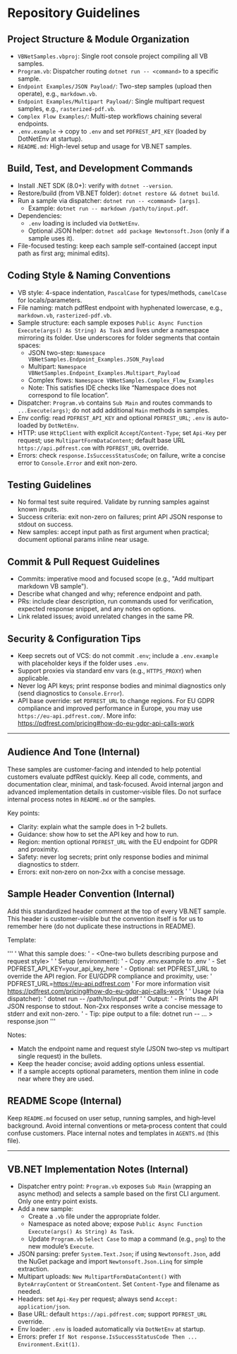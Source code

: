 # Repository Guidelines

## Project Structure & Module Organization
- `VBNetSamples.vbproj`: Single root console project compiling all VB samples.
- `Program.vb`: Dispatcher routing `dotnet run -- <command>` to a specific sample.
- `Endpoint Examples/JSON Payload/`: Two-step samples (upload then operate), e.g., `markdown.vb`.
- `Endpoint Examples/Multipart Payload/`: Single multipart request samples, e.g., `rasterized-pdf.vb`.
- `Complex Flow Examples/`: Multi-step workflows chaining several endpoints.
- `.env.example` → copy to `.env` and set `PDFREST_API_KEY` (loaded by DotNetEnv at startup).
- `README.md`: High-level setup and usage for VB.NET samples.

## Build, Test, and Development Commands
- Install .NET SDK (8.0+): verify with `dotnet --version`.
- Restore/build (from VB.NET folder): `dotnet restore && dotnet build`.
- Run a sample via dispatcher: `dotnet run -- <command> [args]`.
  - Example: `dotnet run -- markdown /path/to/input.pdf`.
- Dependencies:
  - `.env` loading is included via `DotNetEnv`.
  - Optional JSON helper: `dotnet add package Newtonsoft.Json` (only if a sample uses it).
- File-focused testing: keep each sample self-contained (accept input path as first arg; minimal edits).

## Coding Style & Naming Conventions
- VB style: 4-space indentation, `PascalCase` for types/methods, `camelCase` for locals/parameters.
- File naming: match pdfRest endpoint with hyphenated lowercase, e.g., `markdown.vb`, `rasterized-pdf.vb`.
- Sample structure: each sample exposes `Public Async Function Execute(args() As String) As Task` and lives under a namespace mirroring its folder. Use underscores for folder segments that contain spaces:
  - JSON two-step: `Namespace VBNetSamples.Endpoint_Examples.JSON_Payload`
  - Multipart: `Namespace VBNetSamples.Endpoint_Examples.Multipart_Payload`
  - Complex flows: `Namespace VBNetSamples.Complex_Flow_Examples`
  - Note: This satisfies IDE checks like “Namespace does not correspond to file location”.
- Dispatcher: `Program.vb` contains `Sub Main` and routes commands to `...Execute(args)`; do not add additional `Main` methods in samples.
- Env config: read `PDFREST_API_KEY` and optional `PDFREST_URL`; `.env` is auto-loaded by `DotNetEnv`.
- HTTP: use `HttpClient` with explicit `Accept`/`Content-Type`; set `Api-Key` per request; use `MultipartFormDataContent`; default base URL `https://api.pdfrest.com` with `PDFREST_URL` override.
- Errors: check `response.IsSuccessStatusCode`; on failure, write a concise error to `Console.Error` and exit non-zero.

## Testing Guidelines
- No formal test suite required. Validate by running samples against known inputs.
- Success criteria: exit non-zero on failures; print API JSON response to stdout on success.
- New samples: accept input path as first argument when practical; document optional params inline near usage.

## Commit & Pull Request Guidelines
- Commits: imperative mood and focused scope (e.g., "Add multipart markdown VB sample").
- Describe what changed and why; reference endpoint and path.
- PRs: include clear description, run commands used for verification, expected response snippet, and any notes on options.
- Link related issues; avoid unrelated changes in the same PR.

## Security & Configuration Tips
- Keep secrets out of VCS: do not commit `.env`; include a `.env.example` with placeholder keys if the folder uses `.env`.
- Support proxies via standard env vars (e.g., `HTTPS_PROXY`) when applicable.
- Never log API keys; print response bodies and minimal diagnostics only (send diagnostics to `Console.Error`).
- API base override: set `PDFREST_URL` to change regions. For EU GDPR compliance and improved performance in Europe, you may use `https://eu-api.pdfrest.com/`. More info: https://pdfrest.com/pricing#how-do-eu-gdpr-api-calls-work

---

## Audience And Tone (Internal)

These samples are customer-facing and intended to help potential customers evaluate pdfRest quickly. Keep all code, comments, and documentation clear, minimal, and task-focused. Avoid internal jargon and advanced implementation details in customer-visible files. Do not surface internal process notes in `README.md` or the samples.

Key points:
- Clarity: explain what the sample does in 1–2 bullets.
- Guidance: show how to set the API key and how to run.
- Region: mention optional `PDFREST_URL` with the EU endpoint for GDPR and proximity.
- Safety: never log secrets; print only response bodies and minimal diagnostics to stderr.
- Errors: exit non‑zero on non‑2xx with a concise message.

## Sample Header Convention (Internal)

Add this standardized header comment at the top of every VB.NET sample. This header is customer-visible but the convention itself is for us to remember here (do not duplicate these instructions in README).

Template:

'''
' What this sample does:
' - <One–two bullets describing purpose and request style>
'
' Setup (environment):
' - Copy .env.example to .env
' - Set PDFREST_API_KEY=your_api_key_here
' - Optional: set PDFREST_URL to override the API region. For EU/GDPR compliance and proximity, use:
'     PDFREST_URL=https://eu-api.pdfrest.com
'   For more information visit https://pdfrest.com/pricing#how-do-eu-gdpr-api-calls-work
'
' Usage (via dispatcher):
'   dotnet run -- <command-name> /path/to/input.pdf
'
' Output:
' - Prints the API JSON response to stdout. Non-2xx responses write a concise message to stderr and exit non-zero.
' - Tip: pipe output to a file: dotnet run -- <command-name> ... > response.json
'''

Notes:
- Match the endpoint name and request style (JSON two‑step vs multipart single request) in the bullets.
- Keep the header concise; avoid adding options unless essential.
- If a sample accepts optional parameters, mention them inline in code near where they are used.

## README Scope (Internal)

Keep `README.md` focused on user setup, running samples, and high‑level background. Avoid internal conventions or meta‑process content that could confuse customers. Place internal notes and templates in `AGENTS.md` (this file).

---

## VB.NET Implementation Notes (Internal)
- Dispatcher entry point: `Program.vb` exposes `Sub Main` (wrapping an async method) and selects a sample based on the first CLI argument. Only one entry point exists.
- Add a new sample:
  - Create a `.vb` file under the appropriate folder.
  - Namespace as noted above; expose `Public Async Function Execute(args() As String) As Task`.
  - Update `Program.vb` `Select Case` to map a command (e.g., `png`) to the new module’s `Execute`.
- JSON parsing: prefer `System.Text.Json`; if using `Newtonsoft.Json`, add the NuGet package and import `Newtonsoft.Json.Linq` for simple extraction.
- Multipart uploads: `New MultipartFormDataContent()` with `ByteArrayContent` or `StreamContent`. Set `Content-Type` and filename as needed.
- Headers: set `Api-Key` per request; always send `Accept: application/json`.
- Base URL: default `https://api.pdfrest.com`; support `PDFREST_URL` override.
- Env loader: `.env` is loaded automatically via `DotNetEnv` at startup.
- Errors: prefer `If Not response.IsSuccessStatusCode Then ... Environment.Exit(1)`.
